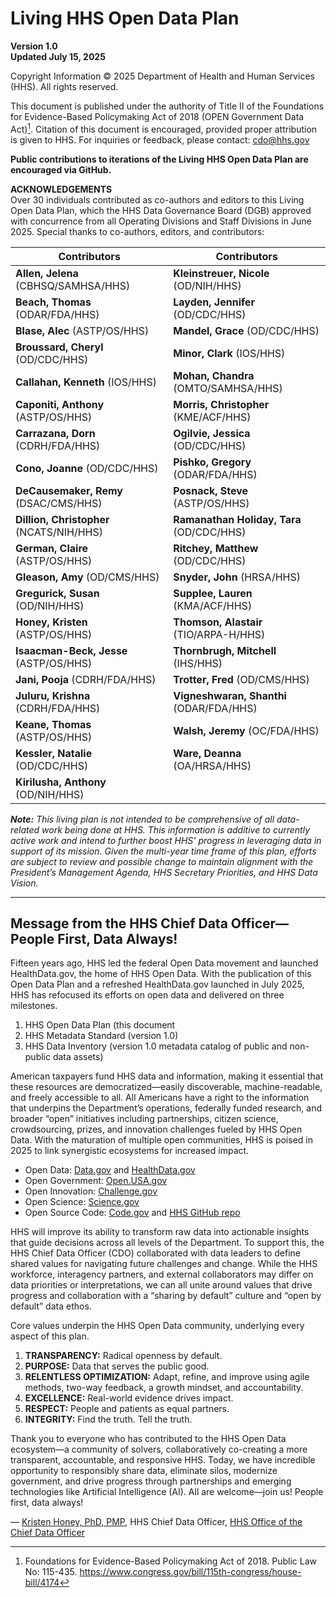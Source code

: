 # Living HHS Open Data Plan

**Version 1.0**  
**Updated July 15, 2025**  

Copyright Information
&copy; 2025 Department of Health and Human Services (HHS). All rights reserved.

This document is published under the authority of Title II of the Foundations for Evidence-Based Policymaking Act of 2018 (OPEN Government Data Act)[^1]. 
Citation of this document is encouraged, provided proper attribution is given to HHS. For inquiries or feedback, please contact: [cdo@hhs.gov](mailto:cdo@hhs.gov)

[^1]:Foundations for Evidence-Based Policymaking Act of 2018. Public Law No: 115-435.  <https://www.congress.gov/bill/115th-congress/house-bill/4174>

**Public contributions to iterations of the Living HHS Open Data Plan are encouraged via GitHub.**

**ACKNOWLEDGEMENTS**  
Over 30 individuals contributed as co-authors and editors to this Living Open Data Plan, which the HHS Data Governance Board (DGB) approved with concurrence 
from all Operating Divisions and Staff Divisions in June 2025. Special thanks to co-authors, editors, and contributors:

| **Contributors** | **Contributors** |
|------------------|------------------|
| **Allen, Jelena** (CBHSQ/SAMHSA/HHS) | **Kleinstreuer, Nicole** (OD/NIH/HHS) |
| **Beach, Thomas** (ODAR/FDA/HHS) | **Layden, Jennifer** (OD/CDC/HHS) |
| **Blase, Alec** (ASTP/OS/HHS) | **Mandel, Grace** (OD/CDC/HHS) |
| **Broussard, Cheryl** (OD/CDC/HHS) | **Minor, Clark** (IOS/HHS) |
| **Callahan, Kenneth** (IOS/HHS) | **Mohan, Chandra** (OMTO/SAMHSA/HHS) |
| **Caponiti, Anthony** (ASTP/OS/HHS) | **Morris, Christopher** (KME/ACF/HHS) |
| **Carrazana, Dorn** (CDRH/FDA/HHS) | **Ogilvie, Jessica** (OD/CDC/HHS) |
| **Cono, Joanne** (OD/CDC/HHS) | **Pishko, Gregory** (ODAR/FDA/HHS) |
| **DeCausemaker, Remy** (DSAC/CMS/HHS) | **Posnack, Steve** (ASTP/OS/HHS) |
| **Dillion, Christopher** (NCATS/NIH/HHS) | **Ramanathan Holiday, Tara** (OD/CDC/HHS) |
| **German, Claire** (ASTP/OS/HHS) | **Ritchey, Matthew** (OD/CDC/HHS) |
| **Gleason, Amy** (OD/CMS/HHS) | **Snyder, John** (HRSA/HHS) |
| **Gregurick, Susan** (OD/NIH/HHS) | **Supplee, Lauren** (KMA/ACF/HHS) |
| **Honey, Kristen** (ASTP/OS/HHS) | **Thomson, Alastair** (TIO/ARPA-H/HHS) |
| **Isaacman-Beck, Jesse** (ASTP/OS/HHS) | **Thornbrugh, Mitchell** (IHS/HHS) |
| **Jani, Pooja** (CDRH/FDA/HHS) | **Trotter, Fred** (OD/CMS/HHS) |
| **Juluru, Krishna** (CDRH/FDA/HHS) | **Vigneshwaran, Shanthi** (ODAR/FDA/HHS) |
| **Keane, Thomas** (ASTP/OS/HHS) | **Walsh, Jeremy** (OC/FDA/HHS) |
| **Kessler, Natalie** (OD/CDC/HHS) | **Ware, Deanna** (OA/HRSA/HHS) |
| **Kirilusha, Anthony** (OD/NIH/HHS) |  |

_**Note:** This living plan is not intended to be comprehensive of all data-related work being done at HHS. This information is additive to currently active work 
and intend to further boost HHS' progress in leveraging data in support of its mission. Given the multi-year time frame of this plan, efforts are subject to 
review and possible change to maintain alignment with the President’s Management Agenda, HHS Secretary Priorities, and HHS Data Vision._

---
## Message from the HHS Chief Data Officer—People First, Data Always!

Fifteen years ago, HHS led the federal Open Data movement and launched HealthData.gov, the home of HHS Open Data. With the publication of this Open Data Plan and 
a refreshed HealthData.gov launched in July 2025, HHS has refocused its efforts on open data and delivered on three milestones.   
1. HHS Open Data Plan (this document 
2. HHS Metadata Standard (version 1.0)
3. HHS Data Inventory (version 1.0 metadata catalog of public and non-public data assets)

American taxpayers fund HHS data and information, making it essential that these resources are democratized—easily discoverable, machine-readable, and freely accessible 
to all. All Americans have a right to the information that underpins the Department’s operations, federally funded research, and broader “open” initiatives including 
partnerships, citizen science, crowdsourcing, prizes, and innovation challenges fueled by HHS Open Data. With the maturation of multiple open communities, HHS is poised 
in 2025 to link synergistic ecosystems for increased impact.
- Open Data: [Data.gov](https://data.gov/) and [HealthData.gov](https://healthdata.gov/)
- Open Government: [Open.USA.gov](https://www.gsa.gov/governmentwide-initiatives/us-open-government)
- Open Innovation: [Challenge.gov](https://challenge.gov/)
- Open Science: [Science.gov](https://www.science.gov/)
- Open Source Code: [Code.gov](https://code.gov/) and [HHS GitHub repo](https://github.com/HHS)

HHS will improve its ability to transform raw data into actionable insights that guide decisions across all levels of the Department. To support this, the HHS Chief Data 
Officer (CDO) collaborated with data leaders to define shared values for navigating future challenges and change. While the HHS workforce, interagency partners, and 
external collaborators may differ on data priorities or interpretations, we can all unite around values that drive progress and collaboration with a “sharing by default” 
culture and “open by default” data ethos.

Core values underpin the HHS Open Data community, underlying every aspect of this plan.  
1. **TRANSPARENCY:** Radical openness by default.
2. **PURPOSE:** Data that serves the public good.
3. **RELENTLESS OPTIMIZATION:** Adapt, refine, and improve using agile methods, two-way feedback, a growth mindset, and accountability.
4. **EXCELLENCE:** Real-world evidence drives impact.
5. **RESPECT:** People and patients as equal partners.
6. **INTEGRITY:** Find the truth. Tell the truth.

Thank you to everyone who has contributed to the HHS Open Data ecosystem—a community of solvers, collaboratively co-creating a more transparent, accountable, and responsive HHS. Today, we have incredible opportunity to responsibly share data, eliminate silos, modernize government, and drive progress through partnerships and emerging technologies like Artificial Intelligence (AI). All are welcome—join us! People first, data always!

&mdash; [Kristen Honey, PhD, PMP](https://www.healthit.gov/leadership/kristen-honey), HHS Chief Data Officer, [HHS Office of the Chief Data Officer](https://cdo.hhs.gov/s/)
